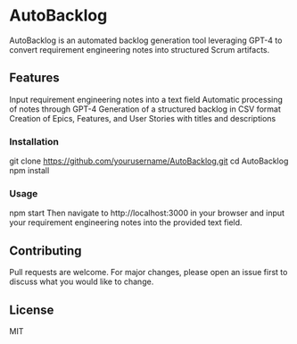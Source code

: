 # AutoBacklog

AutoBacklog is an automated backlog generation tool leveraging GPT-4 to convert requirement engineering notes into structured Scrum artifacts.

## Features

Input requirement engineering notes into a text field
Automatic processing of notes through GPT-4
Generation of a structured backlog in CSV format
Creation of Epics, Features, and User Stories with titles and descriptions

### Installation

git clone https://github.com/yourusername/AutoBacklog.git
cd AutoBacklog
npm install

### Usage

npm start
Then navigate to http://localhost:3000 in your browser and input your requirement engineering notes into the provided text field.

## Contributing

Pull requests are welcome. For major changes, please open an issue first to discuss what you would like to change.

## License

MIT
